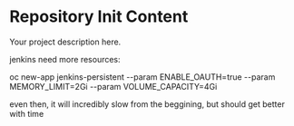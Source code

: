 Repository Init Content
=======================

Your project description here.

jenkins need more resources:

oc new-app jenkins-persistent --param ENABLE_OAUTH=true --param MEMORY_LIMIT=2Gi --param VOLUME_CAPACITY=4Gi


even then, it will incredibly slow from the beggining, but should get better with time